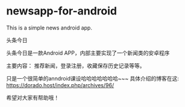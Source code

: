 # newsapp-for-android
This is a simple news android app.

头条今日

头条今日是一款Android APP，内部主要实现了一个新闻类的安卓程序

主要内容：
推荐新闻，登录注册，收藏保存历史记录等等。

只是一个很简单的anndroid课设哈哈哈哈哈哈哈~~~
具体介绍的博客在这: https://dorado.host/index.php/archives/96/

希望对大家有帮助哦！
